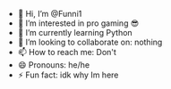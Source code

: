 - 👋 Hi, I’m @Funni1
- 👀 I’m interested in pro gaming 😎
- 🌱 I’m currently learning Python
- 💞️ I’m looking to collaborate on: nothing
- 📫 How to reach me: Don't
- 😄 Pronouns: he/he
- ⚡ Fun fact: idk why Im here

<!---
Funni1/Funni1 is a ✨ special ✨ repository because its `README.md` (this file) appears on your GitHub profile.
You can click the Preview link to take a look at your changes.
--->
